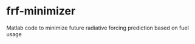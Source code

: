 frf-minimizer
=============

Matlab code to minimize future radiative forcing prediction based on fuel usage